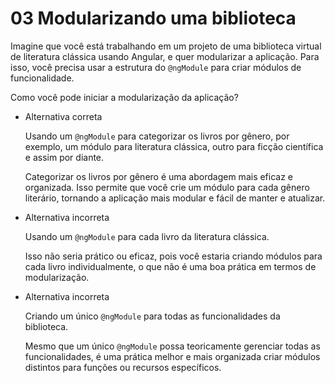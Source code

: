 # 03 Modularizando uma biblioteca

Imagine que você está trabalhando em um projeto de uma biblioteca virtual de literatura clássica usando Angular, e quer modularizar a aplicação. Para isso, você precisa usar a estrutura do `@ngModule` para criar módulos de funcionalidade.

Como você pode iniciar a modularização da aplicação?

- Alternativa correta
    
    Usando um `@ngModule` para categorizar os livros por gênero, por exemplo, um módulo para literatura clássica, outro para ficção científica e assim por diante.
    
    Categorizar os livros por gênero é uma abordagem mais eficaz e organizada. Isso permite que você crie um módulo para cada gênero literário, tornando a aplicação mais modular e fácil de manter e atualizar.
    
- Alternativa incorreta
    
    Usando um `@ngModule` para cada livro da literatura clássica.
    
    Isso não seria prático ou eficaz, pois você estaria criando módulos para cada livro individualmente, o que não é uma boa prática em termos de modularização.
    
- Alternativa incorreta
    
    Criando um único `@ngModule` para todas as funcionalidades da biblioteca.
    
    Mesmo que um único `@ngModule` possa teoricamente gerenciar todas as funcionalidades, é uma prática melhor e mais organizada criar módulos distintos para funções ou recursos específicos.